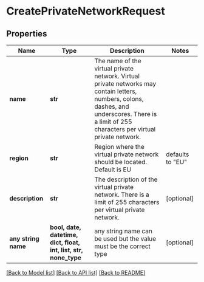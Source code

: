# CreatePrivateNetworkRequest


## Properties
Name | Type | Description | Notes
------------ | ------------- | ------------- | -------------
**name** | **str** | The name of the virtual private network. Virtual private networks may contain letters, numbers, colons, dashes, and underscores. There is a limit of 255 characters per virtual private network. | 
**region** | **str** | Region where the virtual private network should be located. Default is EU | defaults to "EU"
**description** | **str** | The description of the virtual private network. There is a limit of 255 characters per virtual private network. | [optional] 
**any string name** | **bool, date, datetime, dict, float, int, list, str, none_type** | any string name can be used but the value must be the correct type | [optional]

[[Back to Model list]](../README.md#documentation-for-models) [[Back to API list]](../README.md#documentation-for-api-endpoints) [[Back to README]](../README.md)


